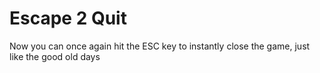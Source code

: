 # Escape 2 Quit
Now you can once again hit the ESC key to instantly close the game, just like the good old days
